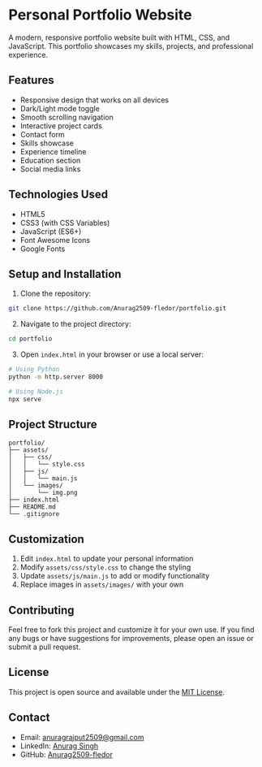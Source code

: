 # Personal Portfolio Website

A modern, responsive portfolio website built with HTML, CSS, and JavaScript. This portfolio showcases my skills, projects, and professional experience.

## Features

- Responsive design that works on all devices
- Dark/Light mode toggle
- Smooth scrolling navigation
- Interactive project cards
- Contact form
- Skills showcase
- Experience timeline
- Education section
- Social media links

## Technologies Used

- HTML5
- CSS3 (with CSS Variables)
- JavaScript (ES6+)
- Font Awesome Icons
- Google Fonts

## Setup and Installation

1. Clone the repository:
```bash
git clone https://github.com/Anurag2509-fledor/portfolio.git
```

2. Navigate to the project directory:
```bash
cd portfolio
```

3. Open `index.html` in your browser or use a local server:
```bash
# Using Python
python -m http.server 8000

# Using Node.js
npx serve
```

## Project Structure

```
portfolio/
├── assets/
│   ├── css/
│   │   └── style.css
│   ├── js/
│   │   └── main.js
│   └── images/
│       └── img.png
├── index.html
├── README.md
└── .gitignore
```

## Customization

1. Edit `index.html` to update your personal information
2. Modify `assets/css/style.css` to change the styling
3. Update `assets/js/main.js` to add or modify functionality
4. Replace images in `assets/images/` with your own

## Contributing

Feel free to fork this project and customize it for your own use. If you find any bugs or have suggestions for improvements, please open an issue or submit a pull request.

## License

This project is open source and available under the [MIT License](LICENSE).

## Contact

- Email: anuragrajput2509@gmail.com
- LinkedIn: [Anurag Singh](https://www.linkedin.com/in/anurag-singh2509/)
- GitHub: [Anurag2509-fledor](https://github.com/Anurag2509-fledor) 